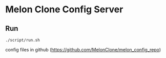 # Melon Clone Config Server

## Run
```
./script/run.sh
```

config files in github (https://github.com/MelonClone/melon_config_repo)